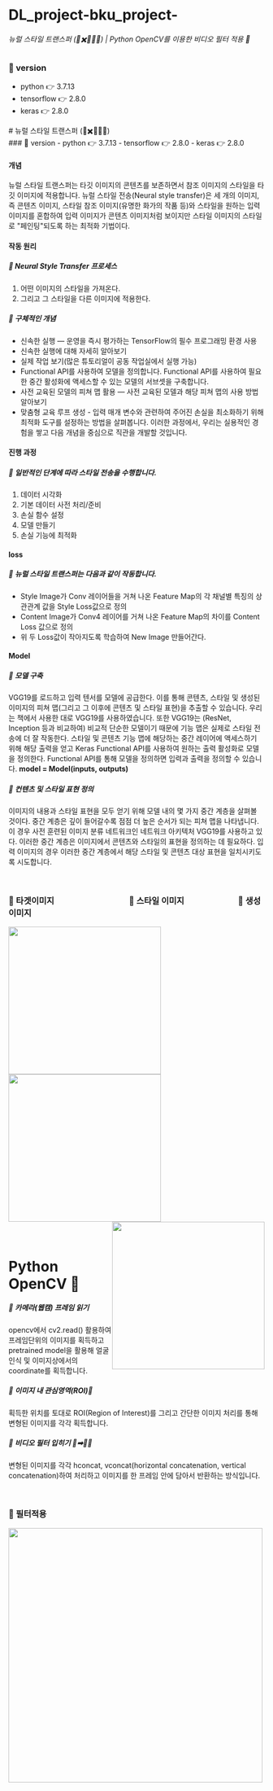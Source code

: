 <h1 id="dl_project-bku_project-">DL_project-bku_project-</h1>
<h6 id="-vae-gan-">뉴럴 스타일 트랜스퍼 (🌆✖️🌉🔜🌃) | Python OpenCV를 이용한 비디오 필터 적용 🎥</h6>
<h3 id="-version">🔷 version</h3>
<ul>
<li>python 👉 3.7.13</li>
<li>tensorflow 👉 2.8.0</li>
<li>keras 👉 2.8.0
<br></li>
</ul>
# 뉴럴 스타일 트랜스퍼 (🌆✖️🌉🔜🌃)
<br>
### 🔷 version
- python 👉 3.7.13
- tensorflow 👉 2.8.0
- keras 👉 2.8.0

#### 개념
뉴럴 스타일 트랜스퍼는 타깃 이미지의 콘텐츠를 보존하면서 참조 이미지의 스타일을 타깃 이미지에 적용합니다.
뉴럴 스타일 전송(Neural style transfer)은 세 개의 이미지, 즉 콘텐츠 이미지, 스타일 참조 이미지(유명한 화가의 작품 등)와 스타일을 원하는 입력 이미지를 혼합하여 입력 이미지가 콘텐츠 이미지처럼 보이지만 스타일 이미지의 스타일로 "페인팅"되도록 하는 최적화 기법이다.

#### 작동 원리
##### 🔷 Neural Style Transfer 프로세스
1. 어떤 이미지의 스타일을 가져온다.
2. 그리고 그 스타일을 다른 이미지에 적용한다.

##### 🔷 구체적인 개념
- 신속한 실행 — 운영을 즉시 평가하는 TensorFlow의 필수 프로그래밍 환경 사용
- 신속한 실행에 대해 자세히 알아보기
- 실제 작업 보기(많은 튜토리얼이 공동 작업실에서 실행 가능)
- Functional API를 사용하여 모델을 정의합니다. Functional API를 사용하여 필요한 중간 활성화에 액세스할 수 있는 모델의 서브셋을 구축합니다.
- 사전 교육된 모델의 피쳐 맵 활용 — 사전 교육된 모델과 해당 피쳐 맵의 사용 방법 알아보기
- 맞춤형 교육 루프 생성 - 입력 매개 변수와 관련하여 주어진 손실을 최소화하기 위해 최적화 도구를 설정하는 방법을 살펴봅니다.
 이러한 과정에서, 우리는 실용적인 경험을 쌓고 다음 개념을 중심으로 직관을 개발할 것입니다.

#### 진행 과정
##### 🔷 일반적인 단계에 따라 스타일 전송을 수행합니다.
1. 데이터 시각화
2. 기본 데이터 사전 처리/준비
3. 손실 함수 설정
4. 모델 만들기
5. 손실 기능에 최적화

#### loss
##### 🔷 뉴럴 스타일 트랜스퍼는 다음과 같이 작동합니다.
- Style Image가 Conv 레이어들을 거쳐 나온 Feature Map의 각 채널별 특징의 상관관계 값을 Style Loss값으로 정의
- Content Image가 Conv4 레이어를 거쳐 나온 Feature Map의 차이를 Content Loss 값으로 정의
- 위 두 Loss값이 작아지도록 학습하여 New Image 만들어간다.

#### Model
##### 🔷 모델 구축
VGG19를 로드하고 입력 텐서를 모델에 공급한다. 이를 통해 콘텐츠, 스타일 및 생성된 이미지의 피쳐 맵(그리고 그 이후에 콘텐츠 및 스타일 표현)을 추출할 수 있습니다. 
우리는 책에서 사용한 대로 VGG19를 사용하였습니다. 또한 VGG19는 (ResNet, Inception 등과 비교하여) 비교적 단순한 모델이기 때문에 기능 맵은 실제로 스타일 전송에 더 잘 작동한다. 
스타일 및 콘텐츠 기능 맵에 해당하는 중간 레이어에 액세스하기 위해 해당 출력을 얻고 Keras Functional API를 사용하여 원하는 출력 활성화로 모델을 정의한다. 
Functional API를 통해 모델을 정의하면 입력과 출력을 정의할 수 있습니다.
**model = Model(inputs, outputs)**

##### 🔷 컨텐츠 및 스타일 표현 정의
이미지의 내용과 스타일 표현을 모두 얻기 위해 모델 내의 몇 가지 중간 계층을 살펴볼 것이다. 
중간 계층은 깊이 들어갈수록 점점 더 높은 순서가 되는 피쳐 맵을 나타냅니다. 
이 경우 사전 훈련된 이미지 분류 네트워크인 네트워크 아키텍처 VGG19를 사용하고 있다. 
이러한 중간 계층은 이미지에서 콘텐츠와 스타일의 표현을 정의하는 데 필요하다. 
입력 이미지의 경우 이러한 중간 계층에서 해당 스타일 및 콘텐츠 대상 표현을 일치시키도록 시도합니다.


<br>
<h3>🔷 타겟이미지         🔷 스타일 이미지        🔷 생성이미지 </h3>
<p align="left">
  <img style="float: left; width:300px; height:290px;" src="https://user-images.githubusercontent.com/100271594/173271335-299e76bd-f07a-48b5-97c8-3931aadd120b.jpg"/>
  <img style="float: center; width:300px; height:290px;" src="https://user-images.githubusercontent.com/100271594/173271549-f9c53c2d-5836-45e5-b67c-f42bb4fd0d1f.jpg"/>
  <img style="float: right; width:300px; height:290px;" src="https://user-images.githubusercontent.com/100271594/173271564-1de600d3-9a80-4129-bf4d-8e4fbc46dee5.png"/>
</p>
<br>

# Python OpenCV 🎥
##### 🔷 카메라(웹캠) 프레임 읽기
opencv에서 cv2.read() 활용하여 프레임단위의 이미지를 획득하고
pretrained model을 활용해 얼굴인식 및 이미지상에서의 coordinate를 획득합니다.

##### 🔷 이미지 내 관심영역(ROI)🔲
획득한 위치를 토대로 ROI(Region of Interest)를 그리고 간단한 이미지 처리를 통해 변형된 이미지를 각각 획득합니다.

##### 🔷 비디오 필터 입히기 🧑➡🧑🏻
변형된 이미지를 각각 hconcat, vconcat(horizontal concatenation, vertical concatenation)하여 처리하고 이미지를 한 프레임 안에 담아서 반환하는 방식입니다.

<br>
<h3> 🔷 필터적용 </h3>
<p>
  <img style="height:500px;" src="https://user-images.githubusercontent.com/100271594/173294188-fcccb531-a4c8-43ff-bb75-590d844e38ed.png"/>
</p>
<br>
